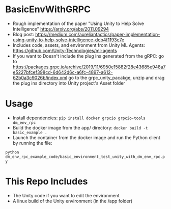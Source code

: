 # BasicEnvWithGRPC
 
* Rough implementation of the paper "Using Unity to Help Solve Intelligence" https://arxiv.org/abs/2011.09294
* Blog post: https://medium.com/aureliantactics/paper-implementation-using-unity-to-help-solve-intelligence-dcb4f1193c7e
* Includes code, assets, and environment from Unity ML Agents: https://github.com/Unity-Technologies/ml-agents
* If you want to Doesn't include the plug ins generated from the gRPC: go to https://packages.grpc.io/archive/2019/11/6950e15882f28e43685e948a7e5227bfcef398cd-6d642d6c-a6fc-4897-a612-62b0a3c9026b/index.xml go to the grpc_unity_pacakge, unzip and drag the plug ins directory into  Unity project's Asset folder

# Usage
* Install dependencies: 
``` pip install docker grpcio grpcio-tools dm_env_rpc ```
* Build the docker image from the app/ directory:
``` docker build -t basic_example . ```
* Launch the container from the docker image and run the Python client by running the file:

``` python dm_env_rpc_example_code/basic_environment_test_unity_with_dm_env_rpc.py ```

# This Repo Includes
* The Unity code if you want to edit the environment
* A linux build of the Unity environment (in the /app folder)
